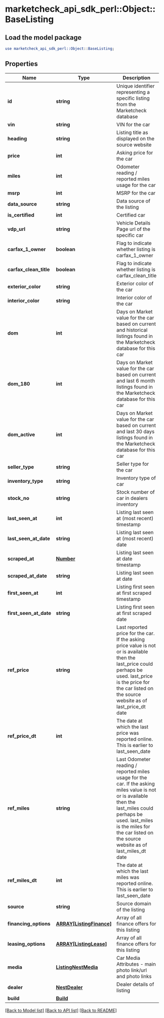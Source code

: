 # marketcheck_api_sdk_perl::Object::BaseListing

## Load the model package
```perl
use marketcheck_api_sdk_perl::Object::BaseListing;
```

## Properties
Name | Type | Description | Notes
------------ | ------------- | ------------- | -------------
**id** | **string** | Unique identifier representing a specific listing from the Marketcheck database | [optional] 
**vin** | **string** | VIN for the car | [optional] 
**heading** | **string** | Listing title as displayed on the source website | [optional] 
**price** | **int** | Asking price for the car | [optional] 
**miles** | **int** | Odometer reading / reported miles usage for the car | [optional] 
**msrp** | **int** | MSRP for the car | [optional] 
**data_source** | **string** | Data source of the listing | [optional] 
**is_certified** | **int** | Certified car | [optional] 
**vdp_url** | **string** | Vehicle Details Page url of the specific car | [optional] 
**carfax_1_owner** | **boolean** | Flag to indicate whether listing is carfax_1_owner | [optional] 
**carfax_clean_title** | **boolean** | Flag to indicate whether listing is carfax_clean_title | [optional] 
**exterior_color** | **string** | Exterior color of the car | [optional] 
**interior_color** | **string** | Interior color of the car | [optional] 
**dom** | **int** | Days on Market value for the car based on current and historical listings found in the Marketcheck database for this car | [optional] 
**dom_180** | **int** | Days on Market value for the car based on current and last 6 month listings found in the Marketcheck database for this car | [optional] 
**dom_active** | **int** | Days on Market value for the car based on current and last 30 days listings found in the Marketcheck database for this car | [optional] 
**seller_type** | **string** | Seller type for the car | [optional] 
**inventory_type** | **string** | Inventory type of car | [optional] 
**stock_no** | **string** | Stock number of car in dealers inventory | [optional] 
**last_seen_at** | **int** | Listing last seen at (most recent) timestamp | [optional] 
**last_seen_at_date** | **string** | Listing last seen at (most recent) date | [optional] 
**scraped_at** | [**Number**](Number.md) | Listing last seen at date timestamp | [optional] 
**scraped_at_date** | **string** | Listing last seen at date | [optional] 
**first_seen_at** | **int** | Listing first seen at first scraped timestamp | [optional] 
**first_seen_at_date** | **string** | Listing first seen at first scraped date | [optional] 
**ref_price** | **string** | Last reported price for the car. If the asking price value is not or is available then the last_price could perhaps be used. last_price is the price for the car listed on the source website as of last_price_dt date | [optional] 
**ref_price_dt** | **int** | The date at which the last price was reported online. This is earlier to last_seen_date | [optional] 
**ref_miles** | **string** | Last Odometer reading / reported miles usage for the car. If the asking miles value is not or is available then the last_miles could perhaps be used. last_miles is the miles for the car listed on the source website as of last_miles_dt date | [optional] 
**ref_miles_dt** | **int** | The date at which the last miles was reported online. This is earlier to last_seen_date | [optional] 
**source** | **string** | Source domain of the listing | [optional] 
**financing_options** | [**ARRAY[ListingFinance]**](ListingFinance.md) | Array of all finance offers for this listing | [optional] 
**leasing_options** | [**ARRAY[ListingLease]**](ListingLease.md) | Array of all finance offers for this listing | [optional] 
**media** | [**ListingNestMedia**](ListingNestMedia.md) | Car Media Attributes - main photo link/url and photo links | [optional] 
**dealer** | [**NestDealer**](NestDealer.md) | Dealer details of listing | [optional] 
**build** | [**Build**](Build.md) |  | [optional] 

[[Back to Model list]](../README.md#documentation-for-models) [[Back to API list]](../README.md#documentation-for-api-endpoints) [[Back to README]](../README.md)


